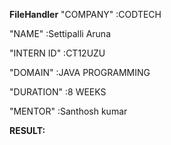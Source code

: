 **FileHandler**
"COMPANY" :CODTECH

"NAME" :Settipalli Aruna

"INTERN ID" :CT12UZU

"DOMAIN" :JAVA PROGRAMMING

"DURATION" :8 WEEKS

"MENTOR" :Santhosh kumar

**RESULT:**
